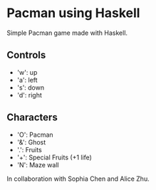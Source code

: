 # Pacman using Haskell 

Simple Pacman game made with Haskell. 

## Controls 
* 'w': up
* 'a': left
* 's': down
* 'd': right 

## Characters
* 'O': Pacman
* '&': Ghost 
* '.': Fruits 
* '+': Special Fruits (+1 life) 
* 'N': Maze wall 

In collaboration with Sophia Chen and Alice Zhu. 
